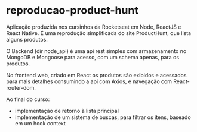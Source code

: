 # reproducao-product-hunt
Aplicação produzida nos cursinhos da Rocketseat em Node, ReactJS e React Native.
É uma reprodução simplificada do site ProductHunt, que lista alguns produtos.

O Backend (dir node_api) é uma api rest simples com armazenamento no MongoDB e Mongoose para acesso, com um schema apenas, para os produtos.

No frontend web, criado em React os produtos são exibidos e acessados para mais detalhes consumindo a api com Axios, e navegação com React-router-dom.

Ao final do curso:

<ul>
    <li>implementação de retorno à lista principal</li>
    <li>implementação de um sistema de buscas, para filtrar os itens, baseado em um hook context</li>
</ul>

 

